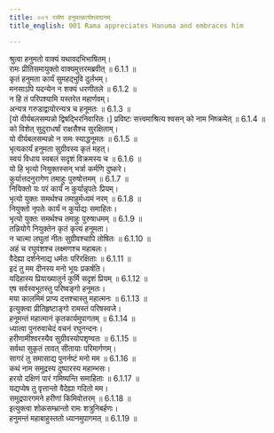 ```yaml
---
title: ००१ रामेण हनुमत्कार्यश्लाघनम्
title_english: 001 Rama appreciates Hanuma and embraces him

---
```



श्रुत्वा हनुमतो वाक्यं यथावदभिभाषितम्।  
रामः प्रीतिसमायुक्तो वाक्यमुत्तरमब्रवीत् ॥ 6.1.1 ॥   
कृतं हनुमता कार्यं सुमहद्भुवि दुर्लभम्।  
मनसाऽपि यदन्येन न शक्यं धरणीतले ॥ 6.1.2 ॥   
न हि तं परिपश्यामि यस्तरेत महार्णवम्।  
अन्यत्र गरुडाद्वायोरन्यत्र च हनूमतः ॥ 6.1.3 ॥   
[यो वीर्यबलसम्पन्नो द्विषद्भिरनिवारितः।] प्रविष्टः सत्त्वमाश्रित्य श्वसन् को नाम निष्क्रमेत् ॥ 6.1.4 ॥   
को विशेत् सुदुराधर्षां राक्षसैश्च सुरक्षिताम्।  
यो वीर्यबलसम्पन्नो न समः स्याद्धनूमतः ॥ 6.1.5 ॥   
भृत्यकार्यं हनुमता सुग्रीवस्य कृतं महत्।  
स्वयं विधाय स्वबलं सदृशं विक्रमस्य च ॥ 6.1.6 ॥   
यो हि भृत्यो नियुक्तस्सन् भर्त्रा कर्मणि दुष्करे।  
कुर्यात्तदनुरागेण तमाहुः पुरुषोत्तमम् ॥ 6.1.7 ॥   
नियिक्तो यः परं कार्यं न कुर्यान्नृपतेः प्रियम्।  
भृत्यो युक्तः समर्थश्च तमाहुर्मध्यमं नरम् ॥ 6.1.8 ॥   
नियुक्तो नृपतेः कार्यं न कुर्याद्यः समाहितः।  
भृत्यो युक्तः समर्थश्च तमाहुः पुरुषाधमम् ॥ 6.1.9 ॥   
तन्नियोगे नियुक्तेन कृतं कृत्यं हनूमता।  
न चात्मा लघुतां नीतः सुग्रीवश्चापि तोषितः ॥ 6.1.10 ॥   
अहं च रघुवंशश्च लक्ष्मणश्च महाबलः।  
वैदेह्या दर्शनेनाद्य धर्मतः परिरक्षिताः ॥ 6.1.11 ॥   
इदं तु मम दीनस्य मनो भूयः प्रकर्षति।  
यदिहास्य प्रियाख्यातुर्न कुर्मि सदृशं प्रियम् ॥ 6.1.12 ॥   
एष सर्वस्वभूतस्तु परिष्वङ्गो हनूमतः।  
मया कालमिमं प्राप्य दत्तश्चास्तु महात्मनः ॥ 6.1.13 ॥   
इत्युक्त्वा प्रीतिहृष्टाङ्गो रामस्तं परिषस्वजे।  
हनूमन्तं महात्मानं कृतकार्यमुपागतम् ॥ 6.1.14 ॥   
ध्यात्वा पुनरुवाचेदं वचनं रघुनन्दनः।  
हरीणामीश्वरस्यैव सुग्रीवस्योपशृण्वतः ॥ 6.1.15 ॥   
सर्वथा सुकृतं तावत् सीतायाः परिमार्गणम्।  
सागरं तु समासाद्य पुनर्नष्टं मनो मम ॥ 6.1.16 ॥   
कथं नाम समुद्रस्य दुष्पारस्य महाम्भसः।  
हरयो दक्षिणं पारं गमिष्यन्ति समाहिताः ॥ 6.1.17 ॥   
यद्यप्येष तु वृत्तान्तो वैदेह्या गदितो मम।  
समुद्रपारगमने हरीणां किमिवोत्तरम् ॥ 6.1.18 ॥   
इत्युक्त्वा शोकसम्भ्रान्तो रामः शत्रुनिबर्हणः।  
हनुमन्तं महाबाहुस्ततो ध्यानमुपागमत् ॥ 6.1.19 ॥   